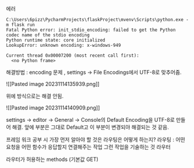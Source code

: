 에러 
```
C:\Users\6pizz\PycharmProjects\flaskProject\mvenv\Scripts\python.exe -m flask run 
Fatal Python error: init_stdio_encoding: failed to get the Python codec name of the stdio encoding
Python runtime state: core initialized
LookupError: unknown encoding: x-windows-949

Current thread 0x00007200 (most recent call first):
  <no Python frame>
```

해결방법 : encoding 문제 , settings -> File Encodings에서 UTF-8로 맞추어줌.

![[Pasted image 20231114135939.png]]

위에 방식으로는 해결 안됨.

![[Pasted image 20231114140909.png]]

settings -> editor -> General -> Console의 Default Encoding을 UTF-8로 만들어 해결.
앞에 부분은 그대로 Default고 이 부분이 변경되야 해결되는 것 같음.


프레임 워크 공부 시 가장 먼저 알아야 할 것은 라우팅은 어떻게 하는지?
라우팅 : 어떤 요청을 어떤 함수가 응답할지 연결해주는 작업
그런 작업을 기술하는 것 라우터

라우터가 허용하는 methods (기본값 GET)
